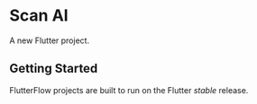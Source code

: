# Scan AI

A new Flutter project.

## Getting Started

FlutterFlow projects are built to run on the Flutter _stable_ release.
